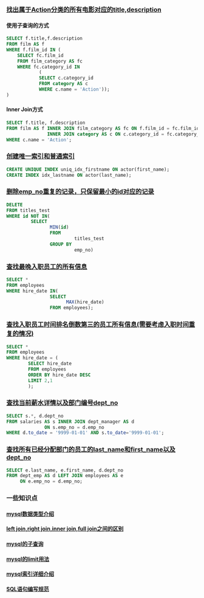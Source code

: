 ### [找出属于Action分类的所有电影对应的title,description](https://www.nowcoder.com/practice/2f2e556d335d469f96b91b212c4c203e)

#### 使用子查询的方式

```sql
SELECT f.title,f.description
FROM film AS f
WHERE f.film_id IN (
    SELECT fc.film_id
    FROM film_category AS fc
    WHERE fc.category_id IN 
            (
            SELECT c.category_id
            FROM category AS c
            WHERE c.name = 'Action'));
)
```

#### Inner Join方式

```sql
SELECT f.title, f.description
FROM film AS f INNER JOIN film_category AS fc ON f.film_id = fc.film_id
               INNER JOIN category AS c ON c.category_id = fc.category_id
WHERE c.name = 'Action';
```

### [创建唯一索引和普通索引](https://www.nowcoder.com/practice/e1824daa0c49404aa602cf0cb34bdd75)

```sql
CREATE UNIQUE INDEX uniq_idx_firstname ON actor(first_name);
CREATE INDEX idx_lastname ON actor(last_name);
```

### [删除emp_no重复的记录，只保留最小的id对应的记录](https://www.nowcoder.com/practice/3d92551a6f6d4f1ebde272d20872cf05)

```sql
DELETE
FROM titles_test
WHERE id NOT IN(
         SELECT 
                MIN(id)
                FROM
                         titles_test
                GROUP BY
                         emp_no)
```

### [查找最晚入职员工的所有信息](https://www.nowcoder.com/practice/218ae58dfdcd4af195fff264e062138f)

```sql
SELECT *
FROM employees
WHERE hire_date IN(
                SELECT
                      MAX(hire_date)
                FROM employees);
```
### [查找入职员工时间排名倒数第三的员工所有信息(需要考虑入职时间重复的情况)](https://www.nowcoder.com/practice/ec1ca44c62c14ceb990c3c40def1ec6c)

```sql
SELECT *
FROM employees
WHERE hire_date = (
        SELECT hire_date
        FROM employees
        ORDER BY hire_date DESC
        LIMIT 2,1
        );
```

### [查找当前薪水详情以及部门编号dept_no](https://www.nowcoder.com/practice/c63c5b54d86e4c6d880e4834bfd70c3b)

```sql
SELECT s.*, d.dept_no
FROM salaries AS s INNER JOIN dept_manager AS d
              ON s.emp_no = d.emp_no
WHERE d.to_date = '9999-01-01' AND s.to_date='9999-01-01';
```

### [查找所有已经分配部门的员工的last_name和first_name以及dept_no](https://www.nowcoder.com/practice/6d35b1cd593545ab985a68cd86f28671)

```sql
SELECT e.last_name, e.first_name, d.dept_no
FROM dept_emp AS d LEFT JOIN employees AS e
     ON e.emp_no = d.emp_no;
```


### 一些知识点

#### [mysql数据类型介绍](https://www.cnblogs.com/-xlp/p/8617760.html)
#### [left join,right join,inner join,full join之间的区别](https://www.cnblogs.com/lijingran/p/9001302.html)
#### [mysql的子查询](https://blog.csdn.net/qq_26594041/article/details/89438382)
#### [mysql的limit用法](https://www.cnblogs.com/xiaoshen666/p/10824117.html)
#### [mysql索引详细介绍](https://www.jianshu.com/p/0d6c828d3c70)
#### [SQL语句编写规范](https://blog.csdn.net/qq_34100655/article/details/82904797?utm_medium=distribute.pc_relevant.none-task-blog-BlogCommendFromMachineLearnPai2-1.nonecase&depth_1-utm_source=distribute.pc_relevant.none-task-blog-BlogCommendFromMachineLearnPai2-1.nonecase)
